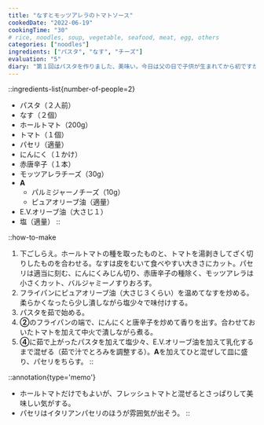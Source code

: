 ```yaml
---
title: "なすとモッツアレラのトマトソース"
cookedDate: "2022-06-19"
cookingTime: "30"
# rice, noodles, soup, vegetable, seafood, meat, egg, others
categories: ["noodles"]
ingredients: ["パスタ", "なす", "チーズ"]
evaluation: "5"
diary: "第１回はパスタを作りました、美味い。今日は父の日で子供が生まれてから初ですが、自分が父親側なのかと不思議な感じがしました。頑張ります。"
---
```


::ingredients-list{number-of-people=2}
- パスタ（２人前）
- なす（２個）
- ホールトマト（200g）
- トマト（１個）
- パセリ（適量）
- にんにく（１かけ）
- 赤唐辛子（１本）
- モッツアレラチーズ（30g）
- **A**
  - パルミジャーノチーズ（10g）
  - ピュアオリーブ油（適量）
- E.V.オリーブ油（大さじ１）
- 塩（適量）
::

::how-to-make
1. 下ごしらえ。ホールトマトの種を取ったものと、トマトを湯剥きしてざく切りしたものを合わせる。なすは皮をむいて食べやすい大きさにカット。パセリは適当に刻む、にんにくみじん切り、赤唐辛子の種除く、モッツアレラは小さくカット、バルジャミーノすりおろす。
2. フライパンにピュアオリーブ油（大さじ３くらい）を温めてなすを炒める。柔らかくなったら少し潰しながら塩少々で味付けする。
3. パスタを茹で始める。
4. **②**のフライパンの端で、にんにくと唐辛子を炒めて香りを出す。合わせておいたトマトを加えて中火で潰しながら煮る。
5. **④**に茹で上がったパスタを加えて塩少々、E.V.オリーブ油を加えて乳化するまで混ぜる（茹で汁でとろみを調整する）。**A**を加えてひと混ぜして皿に盛り、パセリをちらす。
::

::annotation{type='memo'}
- ホールトマトだけでもよいが、フレッシュトマトと混ぜるとさっぱりして美味しい気がする。
- パセリはイタリアンパセリのほうが雰囲気が出そう。
::
